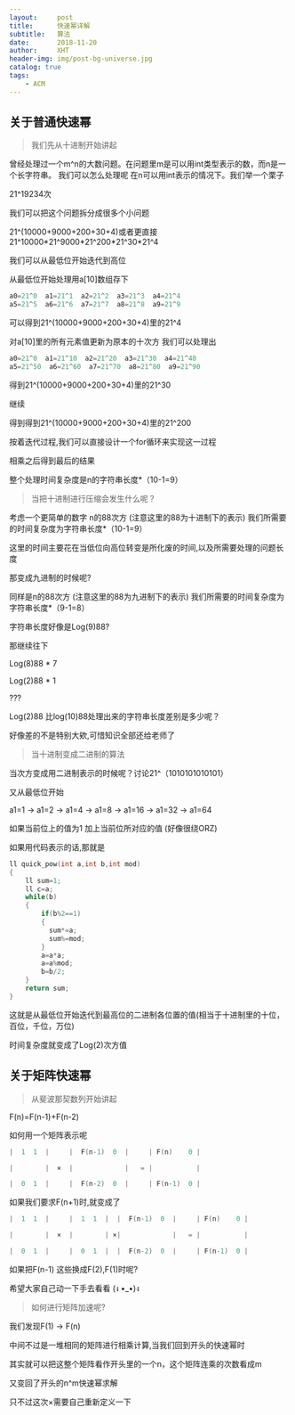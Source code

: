```yaml
---
layout:     post
title:      快速幂详解
subtitle:   算法
date:       2018-11-20
author:     XHT
header-img: img/post-bg-universe.jpg
catalog: true
tags:
    - ACM
---
```


## 关于普通快速幂
>我们先从十进制开始讲起

曾经处理过一个m^n的大数问题。在问题里m是可以用int类型表示的数，而n是一个长字符串。
我们可以怎么处理呢
在n可以用int表示的情况下。我们举一个栗子

21^19234次

我们可以把这个问题拆分成很多个小问题

21^(10000+9000+200+30+4)或者更直接 21^10000\*21^9000\*21^200\*21^30\*21^4

我们可以从最低位开始迭代到高位



从最低位开始处理用a[10]数组存下
``` c++
a0=21^0  a1=21^1  a2=21^2  a3=21^3  a4=21^4
a5=21^5  a6=21^6  a7=21^7  a8=21^8  a9=21^9
```
可以得到21^(10000+9000+200+30+4)里的21^4

对a[10]里的所有元素值更新为原本的十次方   我们可以处理出
``` c++
a0=21^0  a1=21^10  a2=21^20  a3=21^30  a4=21^40
a5=21^50  a6=21^60  a7=21^70  a8=21^80  a9=21^90
```
得到21^(10000+9000+200+30+4)里的21^30

继续

得到得到21^(10000+9000+200+30+4)里的21^200

按着迭代过程,我们可以直接设计一个for循环来实现这一过程

相乘之后得到最后的结果

整个处理时间复杂度是n的字符串长度*（10-1=9）


>当把十进制进行压缩会发生什么呢？

考虑一个更简单的数字
n的88次方  (注意这里的88为十进制下的表示)
我们所需要的时间复杂度为字符串长度*（10-1=9）


这里的时间主要花在当低位向高位转变是所化废的时间,以及所需要处理的问题长度


那变成九进制的时候呢?

同样是n的88次方  (注意这里的88为九进制下的表示)
我们所需要的时间复杂度为字符串长度*（9-1=8）

字符串长度好像是Log(9)88?

那继续往下

Log(8)88 * 7

Log(2)88 * 1

???

Log(2)88 比log(10)88处理出来的字符串长度差别是多少呢？

好像差的不是特别大欸,可惜知识全部还给老师了




>当十进制变成二进制的算法


当次方变成用二进制表示的时候呢？讨论21^（1010101010101）

又从最低位开始

a1=1 -> a1=2 -> a1=4 -> a1=8 -> a1=16 -> a1=32 -> a1=64

如果当前位上的值为1 加上当前位所对应的值  (好像很绕ORZ)

如果用代码表示的话,那就是

``` c++
ll quick_pow(int a,int b,int mod)
{
    ll sum=1;
    ll c=a;
    while(b)
    {
        if(b%2==1)
        {
          sum*=a;
          sum%=mod;
        }
        a=a*a;
        a=a%mod;
        b=b/2;
    }
    return sum;
}

```
这就是从最低位开始迭代到最高位的二进制各位置的值(相当于十进制里的十位，百位，千位，万位)

时间复杂度就变成了Log(2)次方值



## 关于矩阵快速幂
>从斐波那契数列开始讲起

F(n)=F(n-1)+F(n-2)

如何用一个矩阵表示呢
``` c++
|  1  1  |     |  F(n-1)  0  |     | F(n)    0 |

|        |  ×  |             |   = |           |

|  0  1  |     |  F(n-2)  0  |     | F(n-1)  0 |
```

如果我们要求F(n+1)时,就变成了

``` c++
|  1  1  |     |  1  1  |  |  F(n-1)  0  |     | F(n)    0 |

|        |  ×  |        | ×|             |   = |           |

|  0  1  |     |  0  1  |  |  F(n-2)  0  |     | F(n-1)  0 |
```


如果把F(n-1) 这些换成F(2),F(1)时呢?

希望大家自己动一下手去看看  (ง •_•)ง


>如何进行矩阵加速呢?

我们发现F(1) -> F(n)

中间不过是一堆相同的矩阵进行相乘计算,当我们回到开头的快速幂时

其实就可以把这整个矩阵看作开头里的一个n，这个矩阵连乘的次数看成m

又变回了开头的n^m快速幂求解

只不过这次×需要自己重新定义一下
